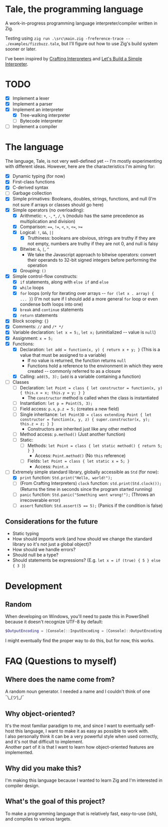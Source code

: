 # Tale, the programming language
A work-in-progress programming language interpreter/compiler written in Zig.

Testing using `zig run .\src\main.zig -freference-trace -- ./examples/fizzbuzz.tale`, but I'll figure out how to use Zig's build system sooner or later.

I've been inspired by [Crafting Interpreters](https://craftinginterpreters.com/) and [Let's Build a Simple Interpreter](https://ruslanspivak.com/lsbasi-part1/).

# TODO
- [x] Implement a lexer
- [X] Implement a parser
- [X] Implement an interpreter
  - [X] Tree-walking interpreter
  - [ ] Bytecode interpreter
- [ ] Implement a compiler

# The language
The language, Tale, is not very well-defined yet -- I'm mostly experimenting with different ideas. However, here are the characteristics I'm aiming for:
- [X] Dynamic typing (for now)
- [X] First-class functions
- [X] C-derived syntax
- [ ] Garbage collection
- [X] Simple primatives: Booleans, doubles, strings, functions, and null (I'm not sure if arrays or classes should go here)
- [X] Simple operators (no overloading):
  - [X] Arithmetic: `+`, `-`, `*`, `/`, `%` (modulo has the same precedence as multiplication and division)
  - [X] Comparison: `==`, `!=`, `<`, `>`, `<=`, `>=`
  - [X] Logical: `!`, `&&`, `||`
    - [X] Truthiness: booleans are obvious, strings are truthy if they are not empty, numbers are truthy if they are not 0, and null is falsy
  - [X] Bitwise: `&`, `|`, `^`
    - We take the Javascript approach to bitwise operators: convert their operands to 32-bit signed integers before performing the operation
  - [X] Grouping: `()`
- [X] Simple control-flow constructs:
  - [X] `if` statements, along with `else if` and `else`
  - [X] `while` loops
  - [X] `for` loops (only for iterating over arrays -- `for (let x . array) { ... }`) (I'm not sure if I should add a more general `for` loop or even condense both loops into one)
  - [X] `break` and `continue` statements
  - [X] `return` statements
- [X] Block scoping: `{}`
- [X] Comments: `//` and `/* */`
- [X] Variable declaration: `let x = 5;`, `let x;` (uninitialized -- value is `null`)
- [X] Assignment: `x = 5;`
- [X] Functions:
  - [X] Declaration: `let add = function(x, y) { return x + y; }` (This is a value that must be assigned to a variable)
    - If no value is returned, the function returns `null`
    - Functions hold a reference to the environment in which they were created -- commonly referred to as a closure
  - [X] Calling: `add(5, 3);` (`add` is a variable containing a function)
- [ ] Classes
  - [ ] Declaration: `let Point = class { let constructor = function(x, y) { this.x = x; this.y = y; } }`
    - The `constructor` method is called when the class is instantiated
  - [ ] Instantiation: `let p = Point(5, 3);`
  - [ ] Field access: `p.x`, `p.z = 5;` (creates a new field)
  - [ ] Single inheritance: `let Point3D = class extending Point { let constructor = function(x, y, z) { super.constructor(x, y); this.z = z; } }`
    - Constructors are inherited just like any other method
  - [ ] Method access: `p.method()` (Just another function)
  - [ ] Static:
    - [ ] Methods: `let Point = class { let static method() { return 5; } }`
      - Access: `Point.method()` (No `this` reference)
    - [ ] Fields: `let Point = class { let static x = 5; }`
      - Access: `Point.x`
- [ ] Extremely simple standard library, globally accessible as `Std` (for now):
  - [X] `print` function: `Std.print("Hello, world!");`
  - [ ] (From Crafting Interpreters) `clock` function: `std.print(Std.clock());` (Returns the time in seconds since the program started running)
  - [ ] `panic` function: `Std.panic("Something went wrong!");` (Throws an irrecoverable error)
  - [ ] `assert` function: `Std.assert(5 == 5);` (Panics if the condition is false)

## Considerations for the future
- Static typing
- How should imports work (and how should we change the standard library so it's not just a global object)?
- How should we handle errors?
- Should null be a type?
- Should statements be expressions? (E.g. `let x = if (true) { 5 } else { 3 }`)

# Development

## Random
When developing on Windows, you'll need to paste this in PowerShell because it doesn't recognize UTF-8 by default:
```powershell
$OutputEncoding = [Console]::InputEncoding = [Console]::OutputEncoding = New-Object System.Text.UTF8Encoding
```
I might eventually find the proper way to do this, but for now, this works.

# FAQ (Questions to myself)

## Where does the name come from?
A random noun generator. I needed a name and I couldn't think of one ¯\\\_(ツ)_/¯

## Why object-oriented?
It's the most familiar paradigm to me, and since I want to eventually self-host this language, I want to make it as easy as possible to work with.  
I also personally think it can be a very powerful style when used correctly, and it's not that difficult to implement.  
Another part of it is that I want to learn how object-oriented features are implemented.  

## Why did you make this?
I'm making this language because I wanted to learn Zig and I'm interested in compiler design.

## What's the goal of this project?
To make a programming language that is relatively fast, easy-to-use (ish), and compiles to various targets.